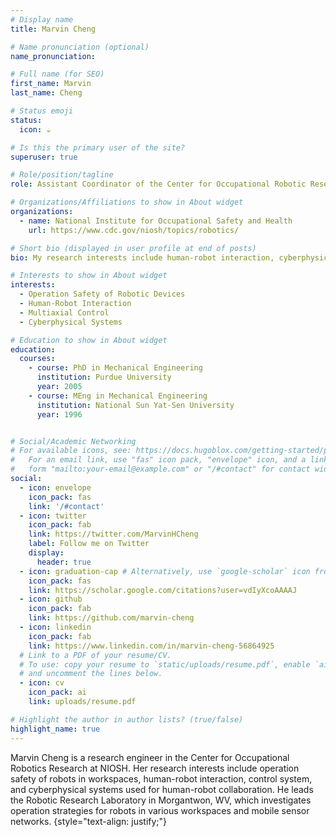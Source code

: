 ```yaml
---
# Display name
title: Marvin Cheng

# Name pronunciation (optional)
name_pronunciation: 

# Full name (for SEO)
first_name: Marvin
last_name: Cheng

# Status emoji
status:
  icon: ☕️

# Is this the primary user of the site?
superuser: true

# Role/position/tagline
role: Assistant Coordinator of the Center for Occupational Robotic Research / Team Lead

# Organizations/Affiliations to show in About widget
organizations:
  - name: National Institute for Occupational Safety and Health
    url: https://www.cdc.gov/niosh/topics/robotics/

# Short bio (displayed in user profile at end of posts)
bio: My research interests include human-robot interaction, cyberphysical system, and control systems.

# Interests to show in About widget
interests:
  - Operation Safety of Robotic Devices
  - Human-Robot Interaction
  - Multiaxial Control
  - Cyberphysical Systems

# Education to show in About widget
education:
  courses:
    - course: PhD in Mechanical Engineering
      institution: Purdue University
      year: 2005
    - course: MEng in Mechanical Engineering
      institution: National Sun Yat-Sen University
      year: 1996


# Social/Academic Networking
# For available icons, see: https://docs.hugoblox.com/getting-started/page-builder/#icons
#   For an email link, use "fas" icon pack, "envelope" icon, and a link in the
#   form "mailto:your-email@example.com" or "/#contact" for contact widget.
social:
  - icon: envelope
    icon_pack: fas
    link: '/#contact'
  - icon: twitter
    icon_pack: fab
    link: https://twitter.com/MarvinHCheng
    label: Follow me on Twitter
    display:
      header: true
  - icon: graduation-cap # Alternatively, use `google-scholar` icon from `ai` icon pack
    icon_pack: fas
    link: https://scholar.google.com/citations?user=vdIyXcoAAAAJ
  - icon: github
    icon_pack: fab
    link: https://github.com/marvin-cheng
  - icon: linkedin
    icon_pack: fab
    link: https://www.linkedin.com/in/marvin-cheng-56864925
  # Link to a PDF of your resume/CV.
  # To use: copy your resume to `static/uploads/resume.pdf`, enable `ai` icons in `params.yaml`,
  # and uncomment the lines below.
  - icon: cv
    icon_pack: ai
    link: uploads/resume.pdf

# Highlight the author in author lists? (true/false)
highlight_name: true
---
```


Marvin Cheng is a research engineer in the Center for Occupational Robotics Research at NIOSH. Her research interests include operation safety of robots in workspaces, human-robot interaction, control system, and cyberphysical systems used for human-robot collaboration. He leads the Robotic Research Laboratory in Morgantwon, WV, which investigates operation strategies for robots in various workspaces and mobile sensor networks.
{style="text-align: justify;"}
